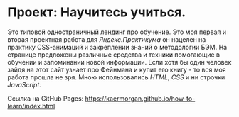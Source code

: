 # Проект: Научитесь учиться.

Это типовой одностраничный лендинг про обучение. Это моя первая и вторая проектная работа для *Яндекс.Практикума* он нацелен на практику CSS-анимаций и закреплении знаний о методологии БЭМ. На странице предложены различные средства и техники помогающие в обучении и запоминании новой информации. Если хотя бы один человек зайдя на этот сайт узнает про Фейнмана и купит его книгу - то вся моя работа прошла не зря. Мною использовались *HTML*, *CSS* и ни строчки *JavaScript*.

Ссылка на GitHub Pages: https://kaermorgan.github.io/how-to-learn/index.html

